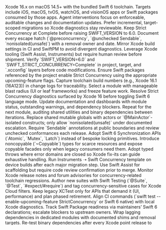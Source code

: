<?xml version="1.0" encoding="UTF-8"?>
<Swift6AgentGuidelines date="2025-09-20" version="1.0">
  <Scope>
    <Assumption>Xcode 16.x on macOS 14.5+ with the bundled Swift 6 toolchain.</Assumption>
    <Assumption>Targets include iOS, macOS, tvOS, watchOS, and visionOS apps or Swift packages consumed by those apps.</Assumption>
    <Assumption>Agent interventions focus on enforceable, auditable changes and documentation updates.</Assumption>
  </Scope>
  <OperatingPrinciples>
    <Principle id="P1">Prefer incremental, target-scoped migrations so Xcode diagnostics stay reviewable.</Principle>
    <Principle id="P2">Keep Strict Concurrency at Complete before raising SWIFT_VERSION to 6.0.</Principle>
    <Principle id="P3">Document every escape hatch (`@preconcurrency`, `@unchecked Sendable`, `nonisolated(unsafe)`) with a removal owner and date.</Principle>
    <Principle id="P4">Mirror Xcode build settings in CI and SwiftPM to avoid divergent diagnostics.</Principle>
    <Principle id="P5">Leverage Xcode tooling (Swift Assist, Instruments) but require human review before shipment.</Principle>
  </OperatingPrinciples>
  <Setup>
    <Action priority="high">Verify `SWIFT_VERSION=6.0` and `SWIFT_STRICT_CONCURRENCY=Complete` in project, target, and `.xcconfig` layers before code modifications.</Action>
    <Action priority="high">Ensure Swift packages referenced by the project enable Strict Concurrency using the appropriate upcoming-feature flags.</Action>
    <Action priority="medium">Capture toolchain build numbers (e.g., Xcode 16.1 (16A123)) in change logs for traceability.</Action>
  </Setup>
  <MigrationWorkflow>
    <Step index="1">Select a module with manageable blast radius (UI or leaf frameworks) and freeze feature work.</Step>
    <Step index="2">Resolve Strict Concurrency diagnostics surfaced by Xcode 16 before toggling Swift 6 language mode.</Step>
    <Step index="3">Update documentation and dashboards with module status, outstanding warnings, and dependency blockers.</Step>
    <Step index="4">Repeat for the next module, auditing shared utilities and binary dependencies between iterations.</Step>
  </MigrationWorkflow>
  <ConcurrencySafety>
    <Rule id="C1">Replace shared mutable globals with actors or `@MainActor`-isolated constructs; only allow `nonisolated(unsafe)` under documented escalation.</Rule>
    <Rule id="C2">Require `Sendable` annotations at public boundaries and review unchecked conformances each release.</Rule>
    <Rule id="C3">Adopt Swift 6 Synchronization APIs (`Atomic`, `Mutex`, `Latch`) instead of bespoke locking primitives.</Rule>
    <Rule id="C4">Introduce noncopyable (`~Copyable`) types for scarce resources and expose copyable facades only when legacy consumers need them.</Rule>
    <Rule id="C5">Adopt typed throws where error domains are closed so Xcode fix-its can guide exhaustive handling.</Rule>
  </ConcurrencySafety>
  <ToolingDiagnostics>
    <Directive id="T1">Run Instruments ➝ Swift Concurrency template on device builds after each major migration step.</Directive>
    <Directive id="T2">Use Swift Assist for scaffolding but require code review confirmation prior to merge.</Directive>
    <Directive id="T3">Monitor Xcode release notes and forum advisories for concurrency-related toolchain regressions.</Directive>
  </ToolingDiagnostics>
  <TestingAutomation>
    <Guideline id="TA1">Author new suites with Swift Testing (`@Suite`, `@Test`, `#expect/#require`) and tag concurrency-sensitive cases for Xcode Cloud filters.</Guideline>
    <Guideline id="TA2">Keep legacy XCTest only for APIs that demand it (UI, performance) and plan phased retirement.</Guideline>
    <Guideline id="TA3">Align CI commands (`swift test --enable-upcoming-feature StrictConcurrency` or Swift 6 native) with local Xcode diagnostics.</Guideline>
  </TestingAutomation>
  <Dependencies>
    <Policy id="D1">Track Swift Package readiness via maintainers’ Swift 6 declarations; escalate blockers to upstream owners.</Policy>
    <Policy id="D2">Wrap lagging dependencies in dedicated modules with documented shims and removal targets.</Policy>
    <Policy id="D3">Re-test binary dependencies after every Xcode point release to catch toolchain-level fixes (e.g., `withCheckedContinuation`).</Policy>
  </Dependencies>
  <LivingChecklist>
    <Metric name="swiftVersion">Target-specific Swift language mode (5.x vs 6.0).</Metric>
    <Metric name="strictConcurrency">Strict Concurrency level (Minimal, Targeted, Complete).</Metric>
    <Metric name="typedThrowsCoverage">Percentage of public APIs adopting typed throws where appropriate.</Metric>
    <Metric name="escapeHatches">Count of active escape hatches with owners and removal dates.</Metric>
    <Metric name="toolchainVersion">Current Xcode build verified against project.</Metric>
  </LivingChecklist>
  <References>
    <Reference id="R1" source="Swift.org" title="Swift Concurrency Adoption Guidelines" accessed="2025-09-20"/>
    <Reference id="R2" source="Donny Wals" title="How to plan a migration to Swift 6" updated="2025-07-07"/>
    <Reference id="R3" source="Swift.org Blog" title="Announcing Swift 6" published="2024-09-10"/>
    <Reference id="R4" source="Apple Developer Documentation" title="Swift Testing" accessed="2025-09-20"/>
    <Reference id="R5" source="InfoWorld" title="Apple's Xcode 16 adds AI-powered code completion" published="2024-06-13"/>
    <Reference id="R6" source="Apple Developer Forums" title="Swift 6 without SWIFT_STRICT_CONCURRENCY=COMPLETE" accessed="2025-09-20"/>
  </References>
</Swift6AgentGuidelines>
